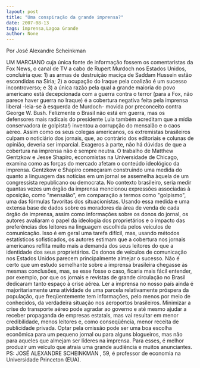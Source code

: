 ```yaml
---
layout: post
title: "Uma conspiração da grande imprensa?"
date: 2007-08-13
tags: imprensa,Lagoa Grande
author: None
---
```


Por Jos&eacute; Alexandre Scheinkman 

UM MARCIANO cuja &uacute;nica fonte de informa&ccedil;&atilde;o fossem os comentaristas da Fox News, o canal de TV a cabo de Rupert Murdoch nos Estados Unidos, concluiria que: 1) as armas de destrui&ccedil;&atilde;o maci&ccedil;a de Saddam Hussein est&atilde;o escondidas na S&iacute;ria; 2) a ocupa&ccedil;&atilde;o do Iraque pela coaliz&atilde;o &eacute; um sucesso incontroverso; e 3) a &uacute;nica raz&atilde;o pela qual a grande maioria do povo americano est&aacute; decepcionada com a guerra contra o terror (para a Fox, n&atilde;o parece haver guerra no Iraque) &eacute; a cobertura negativa feita pela imprensa liberal -leia-se &agrave; esquerda de Murdoch- movida por preconceito contra George W. Bush. 
Felizmente o Brasil n&atilde;o est&aacute; em guerra, mas os defensores mais radicais do presidente Lula tamb&eacute;m acreditam que a m&iacute;dia conservadora (e golpista!) inventou a corrup&ccedil;&atilde;o do mensal&atilde;o e o caos a&eacute;reo. Assim como os seus colegas americanos, os extremistas brasileiros culpam o notici&aacute;rio dos jornais, que, ao contr&aacute;rio dos editoriais e colunas de opini&atilde;o, deveria ser imparcial. 
Exageros &agrave; parte, n&atilde;o h&aacute; d&uacute;vidas de que a cobertura na imprensa n&atilde;o &eacute; sempre neutra. O trabalho de Matthew Gentzkow e Jesse Shapiro, economistas na Universidade de Chicago, examina como as for&ccedil;as do mercado afetam o conte&uacute;do ideol&oacute;gico da imprensa. Gentzkow e Shapiro come&ccedil;aram construindo uma medida do quanto a linguagem das not&iacute;cias em um jornal se assemelha &agrave;quela de um congressista republicano ou democrata. 
No contexto brasileiro, seria medir quantas vezes um &oacute;rg&atilde;o da imprensa mencionou express&otilde;es associadas &agrave; oposi&ccedil;&atilde;o, como &quot;mensal&atilde;o&quot;, em compara&ccedil;&atilde;o a termos como &quot;golpismo&quot;, uma das f&oacute;rmulas favoritas dos situacionistas. Usando essa medida e uma extensa base de dados sobre os moradores da &aacute;rea de venda de cada &oacute;rg&atilde;o de imprensa, assim como informa&ccedil;&otilde;es sobre os donos do jornal, os autores avaliaram o papel da ideologia dos propriet&aacute;rios e o impacto das prefer&ecirc;ncias dos leitores na linguagem escolhida pelos ve&iacute;culos de comunica&ccedil;&atilde;o. Isso &eacute; em geral uma tarefa dif&iacute;cil, mas, usando m&eacute;todos estat&iacute;sticos sofisticados, os autores estimam que a cobertura nos jornais americanos reflita muito mais a demanda dos seus leitores do que a identidade dos seus propriet&aacute;rios. 
Os donos de ve&iacute;culos de comunica&ccedil;&atilde;o nos Estados Unidos parecem principalmente almejar o sucesso. 
N&atilde;o &eacute; certo que um estudo semelhante sobre a imprensa brasileira chegasse &agrave;s mesmas conclus&otilde;es, mas, se esse fosse o caso, ficaria mais f&aacute;cil entender, por exemplo, por que os jornais e revistas de grande circula&ccedil;&atilde;o no Brasil dedicaram tanto espa&ccedil;o &agrave; crise a&eacute;rea. Ler a imprensa no nosso pa&iacute;s ainda &eacute; majoritariamente uma atividade de uma parcela relativamente pr&oacute;spera da popula&ccedil;&atilde;o, que freq&uuml;entemente tem informa&ccedil;&otilde;es, pelo menos por meio de conhecidos, da verdadeira situa&ccedil;&atilde;o nos aeroportos brasileiros. Minimizar a crise do transporte a&eacute;reo pode agradar ao governo e at&eacute; mesmo ajudar a receber propaganda de empresas estatais, mas vai resultar em menor credibilidade, menos leitores e, como conseq&uuml;&ecirc;ncia, menor receita de publicidade privada. Optar pela omiss&atilde;o pode ser uma boa escolha econ&ocirc;mica para um pequeno jornal ou para alguns blogueiros, mas n&atilde;o para aqueles que almejam ser l&iacute;deres na imprensa. Para esses, &eacute; melhor produzir um ve&iacute;culo que atraia uma grande audi&ecirc;ncia e muitos anunciantes. 
PS: JOS&Eacute; ALEXANDRE SCHEINKMAN , 59, &eacute; professor de economia na Universidade Princeton (EUA). 